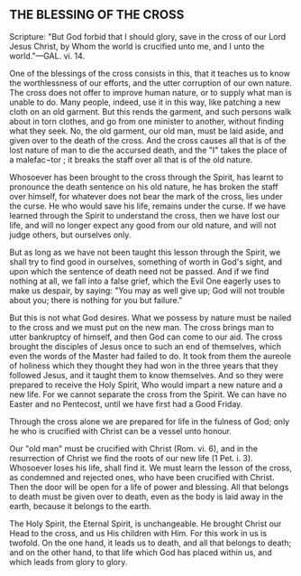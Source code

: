 ## THE BLESSING OF THE CROSS ##

Scripture: "But God forbid that I should glory, save in the cross of our Lord Jesus Christ, by Whom the world is crucified unto me, and I unto the world."—GAL. vi. 14.



One of the blessings of the cross consists in this, that it teaches us to know the worthlessness of our efforts, and the utter corruption of our own nature. The cross does not offer to improve human nature, or to supply what man is unable to do. Many people, indeed, use it in this way, like patching a new cloth on an old garment. But this rends the garment, and such persons walk about in torn clothes, and go from one minister to another, without finding what they seek. No, the old garment, our old man, must be laid aside, and given over to the death of the cross. And the cross causes all that is of the lost nature of man to die the accursed death, and the "I" takes the place of a malefac¬tor ; it breaks the staff over all that is of the old nature.



Whosoever has been brought to the cross through the Spirit, has learnt to pronounce the death sentence on his old nature, he has broken the staff over himself, for whatever does not bear the mark of the cross, lies under the curse. He who would save his life, remains under the curse. If we have learned through the Spirit to understand the cross, then we have lost our life, and will no longer expect any good from our old nature, and will not judge others, but ourselves only.



But as long as we have not been taught this lesson through the Spirit, we shall try to find good in ourselves, something of worth in God's sight, and upon which the sentence of death need not be passed. And if we find nothing at all, we fall into a false grief, which the Evil One eagerly uses to make us despair, by saying: "You may as well give up; God will not trouble about you; there is nothing for you but failure."



But this is not what God desires. What we possess by nature must be nailed to the cross and we must put on the new man. The cross brings man to utter bankruptcy of himself, and then God can come to our aid. The cross brought the disciples of Jesus once to such an end of themselves, which even the words of the Master had failed to do. It took from them the aureole of holiness which they thought they had won in the three years that they followed Jesus, and it taught them to know themselves. And so they were prepared to receive the Holy Spirit, Who would impart a new nature and a new life. For we cannot separate the cross from the Spirit. We can have no Easter and no Pentecost, until we have first had a Good Friday.



Through the cross alone we are prepared for life in the fulness of God; only he who is crucified with Christ can be a vessel unto honour.



Our "old man" must be crucified with Christ (Rom. vi. 6), and in the resurrection of Christ we find the roots of our new life (1 Pet. i. 3). Whosoever loses his life, shall find it. We must learn the lesson of the cross, as condemned and rejected ones, who have been crucified with Christ. Then the door will be open for a life of power and blessing. All that belongs to death must be given over to death, even as the body is laid away in the earth, because it belongs to the earth.



The Holy Spirit, the Eternal Spirit, is unchangeable. He brought Christ our Head to the cross, and us His children with Him. For this work in us is twofold. On the one hand, it leads us to death, and all that belongs to death; and on the other hand, to that life which God has placed within us, and which leads from glory to glory.

